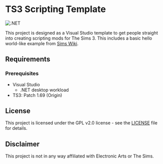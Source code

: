 # TS3 Scripting Template

![.NET](https://github.com/tonytins/ts3scriptingtemplate/workflows/.NET/badge.svg)

This project is designed as a Visual Studio template to get people straight into creating scripting mods for The Sims 3. This includes a basic hello world-like example from [Sims Wiki](http://simswiki.info/wiki.php?title=Tutorial:Sims_3_Pure_Scripting_Modding).

## Requirements

### Prerequisites

* Visual Studio
  * .NET desktop workload
* TS3: Patch 1.69 (Origin)

## License

This project is licensed under the GPL v2.0 license - see the [LICENSE](LICENSE) file for details.

## Disclaimer

This project is not in any way affiliated with Electronic Arts or The Sims.
